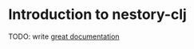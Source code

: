 # Introduction to nestory-clj

TODO: write [great documentation](http://jacobian.org/writing/what-to-write/)
